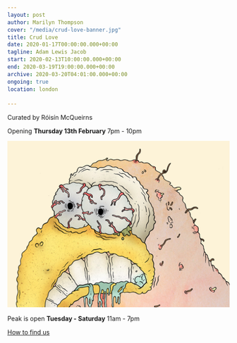 ```yaml
---
layout: post
author: Marilyn Thompson
cover: "/media/crud-love-banner.jpg"
title: Crud Love
date: 2020-01-17T00:00:00.000+00:00
tagline: Adam Lewis Jacob
start: 2020-02-13T10:00:00.000+00:00
end: 2020-03-19T19:00:00.000+00:00
archive: 2020-03-20T04:01:00.000+00:00
ongoing: true
location: london

---
```


Curated by Róisín McQueirns

Opening **Thursday 13th February** 7pm - 10pm

![Still from Crud Love](/media/crud-love-still.jpg)

Peak is open **Tuesday - Saturday** 11am - 7pm


[How to find us](http://www.peak-art.org/contact)
